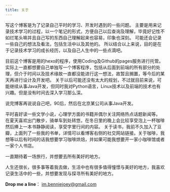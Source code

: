 ```yaml
---
title: 关于
---
```


写这个博客是为了记录自己平时的学习、开发时遇到的一些问题。
主要是用来记录技术学习的过程，以一个笔记的形式，方便自己以后查询及理解，毕竟好记性不如烂笔头嘛并且自己写的东西自己理解起来也容易，印象也深刻。
可能还会记录一些自己的想法及看法，包括生活中以及其他的。
所以结合以上来说，目的是在于记录技术学习的成长经历，以及自己人生中的一些点滴吧。

目前这个博客是用的hexo的程序，使用Coding及Github的pages服务进行托管。
实际上一直都想要自己单独写一个博客程序，包括从后面到前端的所有部分的处理，但介于时间以及技术缘故一直都没能进行这一想法，故暂且搁置，等今后的某天再进行设计及开发吧。
关于以后可能还没有太大的规划，不过就目前来说，可能继续从事Java开发，但同时我对Python语言，Linux技术以及前端的技术也有兴趣。但是没有时间去深入学习那么深。


说完博客再说说自己吧，90后，然后在北京某公司从事Java开发。

平时喜好读一些文学小说，心理学方面的书籍并偶尔关注网络热点话题新闻等。
在夏天喜欢出门散步，骑单车到处转悠，在冬日里的晚上会比较享受泡上一杯咖啡然后捧上一本书静静阅读，享受字里行间的内容。
关于读书，我前不久加入了豆瓣，上面列了一些我的书单，详情可以看博客右侧的社交网站链接。关于咖啡，我想等以后有时间的话我想要学习咖啡烘焙，并如果可能我想要开一家小咖啡馆或者一家个人书店。

一直期待着一场旅行，并想要去所有美好的地方。

人生还很长，很多事等着我去做，生活中也有很多值得憧憬与美好的地方，我喜欢记录生活中的一些，并想要发现与探寻所有美好的地方。


**Drop me a line**：
<a href="mailto:im.benniejoey@gmail.com">im.benniejoey@gmail.com</a>
